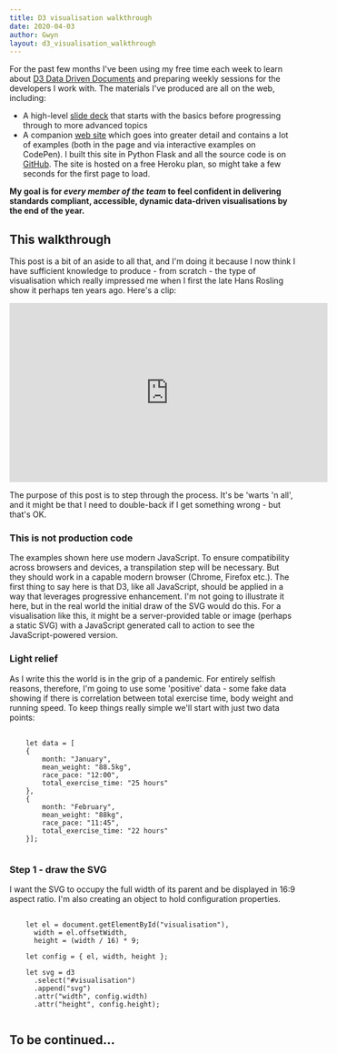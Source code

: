 ```yaml
---
title: D3 visualisation walkthrough
date: 2020-04-03
author: Gwyn
layout: d3_visualisation_walkthrough
---
```

For the past few months I've been using my free time each week to learn about [D3 Data Driven Documents](https://d3js.org) and preparing weekly sessions for the developers I work with. The materials I've produced are all on the web, including:

* A high-level [slide deck](https://docs.google.com/presentation/d/1H8UbPesAFGUxk4IuWzBh3QmIHK1oG55WdYIeGjZ7ezU/edit?usp=sharing) that starts with the basics before progressing through to more advanced topics
* A companion [web site](https://pure-hamlet-59256.herokuapp.com) which goes into greater detail and contains a lot of examples (both in the page and via interactive examples on CodePen). I built this site in Python Flask and all the source code is on [GitHub](https://github.com/gtvj/data-visualisation-javascript-with-web-standards). The site is hosted on a free Heroku plan, so might take a few seconds for the first page to load. 

**My goal is for _every member of the team_ to feel confident in delivering standards compliant, accessible, dynamic data-driven visualisations by the end of the year.**

## This walkthrough

This post is a bit of an aside to all that, and I'm doing it because I now think I have sufficient knowledge to produce - from scratch - the type of visualisation which really impressed me when I first the late Hans Rosling show it perhaps ten years ago. Here's a clip: 

<iframe width="560" height="315" src="https://www.youtube.com/embed/jbkSRLYSojo?start=30" frameborder="0" allow="accelerometer; autoplay; encrypted-media; gyroscope; picture-in-picture" allowfullscreen></iframe>

The purpose of this post is to step through the process. It's be 'warts 'n all', and it might be that I need to double-back if I get something wrong - but that's OK.

### This is not production code

The examples shown here use modern JavaScript. To ensure compatibility across browsers and devices, a transpilation step will be necessary. But they should work in a capable modern browser (Chrome, Firefox etc.). The first thing to say here is that D3, like all JavaScript, should be applied in a way that leverages progressive enhancement. I'm not going to illustrate it here, but in the real world the initial draw of the SVG would do this. For a visualisation like this, it might be a server-provided table or image (perhaps a static SVG) with a JavaScript generated call to action to see the JavaScript-powered version. 

### Light relief

As I write this the world is in the grip of a pandemic. For entirely selfish reasons, therefore, I'm going to use some 'positive' data - some fake data showing if there is correlation between total exercise time, body weight and running speed. To keep things really simple we'll start with just two data points:

<pre>
    <code>
    let data = [
    {
        month: "January",
        mean_weight: "88.5kg",
        race_pace: "12:00",
        total_exercise_time: "25 hours"
    },
    {
        month: "February",
        mean_weight: "88kg",
        race_pace: "11:45",
        total_exercise_time: "22 hours"
    }];
    </code>
</pre>

### Step 1 - draw the SVG

I want the SVG to occupy the full width of its parent and be displayed in 16:9 aspect ratio. I'm also creating an object to hold configuration properties.

<pre>
    <code>
    let el = document.getElementById("visualisation"),
      width = el.offsetWidth,
      height = (width / 16) * 9;
    
    let config = { el, width, height };
    
    let svg = d3
      .select("#visualisation")
      .append("svg")
      .attr("width", config.width)
      .attr("height", config.height);
    </code>
</pre>

## To be continued... 